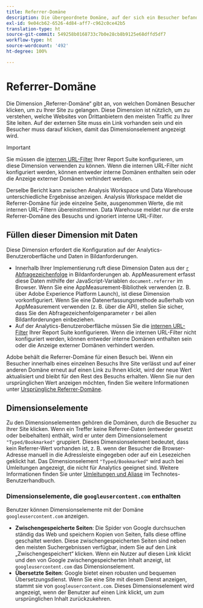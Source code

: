 ```yaml
---
title: Referrer-Domäne
description: Die übergeordnete Domäne, auf der sich ein Besucher befand, bevor er zu Ihrer Site klickte.
exl-id: 9e04cb62-6526-4d84-aff7-c962c0ce42b5
translation-type: ht
source-git-commit: 549258b0168733c7b0e28cb8b9125e68dffd5df7
workflow-type: ht
source-wordcount: '492'
ht-degree: 100%

---
```


# Referrer-Domäne

Die Dimension „Referrer-Domäne“ gibt an, von welchen Domänen Besucher klicken, um zu Ihrer Site zu gelangen. Diese Dimension ist nützlich, um zu verstehen, welche Websites von Drittanbietern den meisten Traffic zu Ihrer Site leiten. Auf der externen Site muss ein Link vorhanden sein und ein Besucher muss darauf klicken, damit das Dimensionselement angezeigt wird.

>[!IMPORTANT]
>
>Sie müssen die [internen URL-Filter](/help/admin/admin/internal-url-filter-admin.md) Ihrer Report Suite konfigurieren, um diese Dimension verwenden zu können. Wenn die internen URL-Filter nicht konfiguriert werden, können entweder interne Domänen enthalten sein oder die Anzeige externer Domänen verhindert werden.

Derselbe Bericht kann zwischen Analysis Workspace und Data Warehouse unterschiedliche Ergebnisse anzeigen. Analysis Workspace meldet die Referrer-Domäne für jede einzelne Seite, ausgenommen Werte, die mit internen URL-Filtern übereinstimmen. Data Warehouse meldet nur die erste Referrer-Domäne des Besuchs und ignoriert interne URL-Filter.

## Füllen dieser Dimension mit Daten

Diese Dimension erfordert die Konfiguration auf der Analytics-Benutzeroberfläche und Daten in Bildanforderungen.

* Innerhalb Ihrer Implementierung ruft diese Dimension Daten aus der [`r` Abfragezeichenfolge](/help/implement/validate/query-parameters.md) in Bildanforderungen ab. AppMeasurement erfasst diese Daten mithilfe der JavaScript-Variablen `document.referrer` im Browser. Wenn Sie eine AppMeasurement-Bibliothek verwenden (z. B. über Adobe Experience Platform Launch), ist diese Dimension vorkonfiguriert. Wenn Sie eine Datenerfassungsmethode außerhalb von AppMeasurement verwenden (z. B. über die API), stellen Sie sicher, dass Sie den Abfragezeichenfolgenparameter `r` bei allen Bildanforderungen einbeziehen.
* Auf der Analytics-Benutzeroberfläche müssen Sie die [internen URL-Filter](/help/admin/admin/internal-url-filter-admin.md) Ihrer Report Suite konfigurieren. Wenn die internen URL-Filter nicht konfiguriert werden, können entweder interne Domänen enthalten sein oder die Anzeige externer Domänen verhindert werden.

Adobe behält die Referrer-Domäne für einen Besuch bei. Wenn ein Besucher innerhalb eines einzelnen Besuchs Ihre Site verlässt und auf einer anderen Domäne erneut auf einen Link zu Ihnen klickt, wird der neue Wert aktualisiert und bleibt für den Rest des Besuchs erhalten. Wenn Sie nur den ursprünglichen Wert anzeigen möchten, finden Sie weitere Informationen unter [Ursprüngliche Referrer-Domäne](original-referring-domain.md).

## Dimensionselemente

Zu den Dimensionselementen gehören die Domänen, durch die Besucher zu Ihrer Site klicken. Wenn ein Treffer keine Referrer-Daten (entweder gesetzt oder beibehalten) enthält, wird er unter dem Dimensionselement `"Typed/Bookmarked"` gruppiert. Dieses Dimensionselement bedeutet, dass kein Referrer-Wert vorhanden ist, z. B. wenn der Besucher die Browser-Adresse manuell in die Adressleiste eingegeben oder auf ein Lesezeichen geklickt hat. Das Dimensionselement `"Typed/Bookmarked"` wird auch bei Umleitungen angezeigt, die nicht für Analytics geeignet sind. Weitere Informationen finden Sie unter [Umleitungen und Aliase](/help/technotes/redirects.md) im Technotes-Benutzerhandbuch.

### Dimensionselemente, die `googleusercontent.com` enthalten

Benutzer können Dimensionselemente mit der Domäne `googleusercontent.com` anzeigen.

* **Zwischengespeicherte Seiten**: Die Spider von Google durchsuchen ständig das Web und speichern Kopien von Seiten, falls diese offline geschaltet werden. Diese zwischengespeicherten Seiten sind neben den meisten Suchergebnissen verfügbar, indem Sie auf den Link „Zwischengespeichert“ klicken. Wenn ein Nutzer auf diesen Link klickt und den von Google zwischengespeicherten Inhalt anzeigt, ist `googleusercontent.com` das Dimensionselement.
* **Übersetzte Seiten**: Google bietet einen robusten und bequemen Übersetzungsdienst. Wenn Sie eine Site mit diesem Dienst anzeigen, stammt sie von `googleusercontent.com`. Dieses Dimensionselement wird angezeigt, wenn der Benutzer auf einen Link klickt, um zum ursprünglichen Inhalt zurückzukehren.
